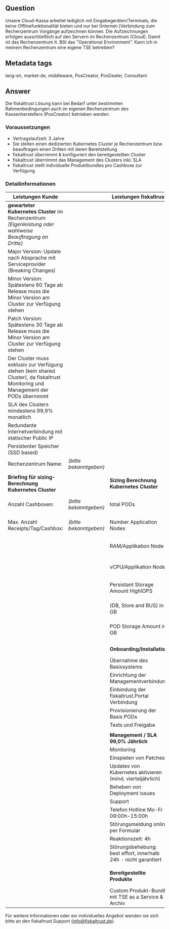 ## Question

Unsere Cloud-Kassa arbeitet lediglich mit Eingabegeräten/Terminals, die keine Offlinefunktionalität bieten und nur bei (Internet-)Verbindung zum Rechenzentrum Vorgänge aufzeichnen können. Die Aufzeichnungen erfolgen ausschließlich auf den Servern im Rechenzentrum (Cloud). Damit ist das Rechenzentrum lt. BSI das "Operational Environment". Kann ich in meinem Rechenzentrum eine eigene TSE betreiben?

## Metadata tags

lang-en, market-de, middleware, PosCreator, PosDealer, Consultant

## Answer

Die fiskaltrust Lösung kann bei Bedarf unter bestimmten Rahmenbedingungen auch im eigenen Rechenzentrum des Kassenherstellers (PosCreator) betrieben werden.

### Voraussetzungen

- Vertragslaufzeit: 3 Jahre 
- Sie stellen einen dedizierten Kubernetes Cluster je Rechenzentrum bzw. beauftragen einen Dritten mit deren Bereitstellung
- fiskaltrust übernimmt & konfiguriert den bereitgestellten Cluster
- fiskaltrust übernimmt das Management des Clusters inkl. SLA
- fiskaltrust stellt individuelle Produktbundles pro Cashboxe zur Verfügung

### Detailinformationen

| Leistungen Kunde                                             |                        | Leistungen fiskaltrust                                       |                           | Kosten                        |
| ------------------------------------------------------------ | ---------------------- | ------------------------------------------------------------ | ------------------------- | ----------------------------- |
| **gewarteter  Kubernetes Cluster** im Rechenzentrum *(Eigenleistung oder wahlweise  Beauftragung an Dritte)* |                        |                                                              |                           | unbekannt                     |
| Major Version: Update nach Absprache mit Serviceprovider (Breaking Changes) |                        |                                                              |                           |                               |
| Minor Version: Spätestens 60 Tage ab Release muss die Minor Version am Cluster zur Verfügung stehen |                        |                                                              |                           |                               |
| Patch Version: Spätestens 30 Tage ab Release muss die Minor Version am Cluster zur Verfügung stehen |                        |                                                              |                           |                               |
| Der Cluster muss exklusiv zur Verfügung stehen (kein shared Cluster), da fiskaltrust Monitoring und Management der PODs übernimmt |                        |                                                              |                           |                               |
| SLA des Clusters mindestens 99,9% monatlich                  |                        |                                                              |                           |                               |
| Redundante Internetverbindung mit statischer Public IP       |                        |                                                              |                           |                               |
| Persistenter Speicher (SSD based)                            |                        |                                                              |                           |                               |
| Rechenzentrum  Name:                                         | *(bitte bekanntgeben)* |                                                              |                           |                               |
|                                                              |                        |                                                              |                           |                               |
| **Briefing  für sizing-Berechnung Kubernetes Cluster**       |                        | **Sizing Berechnung Kubernetes Cluster**                     |                           | keine                         |
| Anzahl  Cashboxen:                                           | *(bitte bekanntgeben)* | total PODs                                                   | *(wird von ft ermittelt)* |                               |
| Max. Anzahl Receipts/Tag/Cashbox:                            | *(bitte bekanntgeben)* | Number Application Nodes                                     | *(wird von ft ermittelt)* |                               |
|                                                              |                        | RAM/Applikation Node                                         | *(wird von ft ermittelt)* |                               |
|                                                              |                        | vCPU/Applikation Node                                        | *(wird von ft ermittelt)* |                               |
|                                                              |                        | Persistant  Storage Amount HighIOPS                          | *(wird von ft ermittelt)* |                               |
|                                                              |                        | (DB,  Store and BUS) in GB                                   | *(wird von ft ermittelt)* |                               |
|                                                              |                        | POD  Storage Amount in GB                                    | *(wird von ft ermittelt)* |                               |
|                                                              |                        |                                                              |                           |                               |
|                                                              |                        | **Onboarding/Installation**                                  |                           | einmalige Kosten              |
|                                                              |                        | Übernahme des  Basissystems                                  |                           |                               |
|                                                              |                        | Einrichtung der  Managementverbindung                        |                           |                               |
|                                                              |                        | Einbindung der  fiskaltrust.Portal Verbindung                |                           |                               |
|                                                              |                        | Provisionierung der  Basis PODs                              |                           |                               |
|                                                              |                        | Tests und Freigabe                                           |                           |                               |
|                                                              |                        |                                                              |                           |                               |
|                                                              |                        | **Management / SLA 99,0% Jährlich**                          |                           | monatliche Kosten             |
|                                                              |                        | Monitoring                                                   |                           |                               |
|                                                              |                        | Einspielen von Patches                                       |                           |                               |
|                                                              |                        | Updates von Kubernetes  aktivieren (mind. vierteljährlich)   |                           |                               |
|                                                              |                        | Beheben von Deployment  issues                               |                           |                               |
|                                                              |                        | Support                                                      |                           |                               |
|                                                              |                        | Telefon Hotline Mo-Fr  09:00h-15:00h                         |                           |                               |
|                                                              |                        | Störungsmeldung online per  Formular                         |                           |                               |
|                                                              |                        | Reaktionszeit: 4h                                            |                           |                               |
|                                                              |                        | Störungsbehebung: best effort,  innerhalb 24h - nicht garantiert |                           |                               |
|                                                              |                        |                                                              |                           |                               |
|                                                              |                        | **Bereitgestellte Produkte**                                 |                           | monatliche Kosten pro Cashbox |
|                                                              |                        | Custom Produkt-Bundle mit TSE as a Service  & Archiv         |                           |                               |

Für weitere Informationen oder ein individuelles Angebot wenden sie sich bitte an den fiskaltrust.Support (info@fiskaltrust.de).